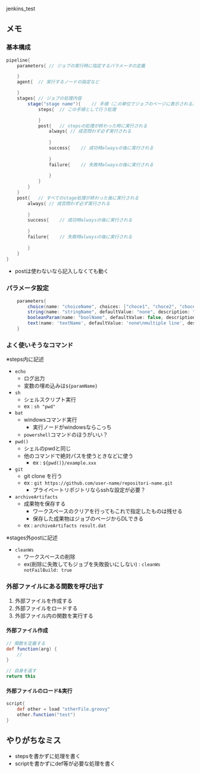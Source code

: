 jenkins_test

## メモ

### 基本構成

```groovy
pipeline{
	parameters{	// ジョブの実行時に指定するパラメータの定義

	}
	agent{	// 実行するノードの指定など

	}
	stages{	// ジョブの処理内容
		stage("stage name"){	// 手順（この単位でジョブのページに表示される）
			steps{	// この手順として行う処理

			}
			post{	// stepsの処理が終わった時に実行される
				always{	// 成否問わず必ず実行される
					
				}
				success{	// 成功時alwaysの後に実行される
					
				}
				failure{	// 失敗時alwaysの後に実行される
					
				}
			}
		}
	}
	post{	// すべてのstage処理が終わった後に実行される
		always{	// 成否問わず必ず実行される
			
		}
		success{	// 成功時alwaysの後に実行される
			
		}
		failure{	// 失敗時alwaysの後に実行される
			
		}
	}
}
```
- postは使わないなら記入しなくても動く

### パラメータ設定

```groovy
	parameters{
		choice(name: "choiceName", choices: ["choce1", "choce2", "choce3"], description: "選択肢")
		string(name: "stringName", defaultValue: "none", description: "文字列")
		booleanParam(name: "boolName", defaultValue: false, description: "フラグ")
		text(name: 'textName', defaultValue: 'none\nmultiple line', description: '複数行の文字列')
	}
```

### よく使いそうなコマンド

※steps内に記述
- `echo`
	- ログ出力
	- 変数の埋め込みは`${paramName}`
- `sh`
	- シェルスクリプト実行
	- ex : `sh "pwd"`
- `bat`
	- windowsコマンド実行
		- 実行ノードがwindowsならこっち
	- `powershell`コマンドのほうがいい？
- `pwd()`
	- シェルのpwdと同じ
	- 他のコマンドで絶対パスを使うときなどに使う
		- ex : `${pwd()}/example.xxx`
- `git`
	- git clone を行う
	- ex : `git https://github.com/user-name/repositori-name.git`
		- プライベートリポジトリならsshな設定が必要？
- `archiveArtifacts`
	- 成果物を保存する
		- ワークスペースのクリアを行ってもこれで指定したものは残せる
		- 保存した成果物はジョブのページからDLできる
	- ex : `archiveArtifacts result.dat`

※stages外postに記述
- `cleanWs`
	- ワークスペースの削除
	- ex(削除に失敗してもジョブを失敗扱いにしない) : `cleanWs notFailBuild: true`

### 外部ファイルにある関数を呼び出す

1. 外部ファイルを作成する
1. 外部ファイルをロードする
1. 外部ファイル内の関数を実行する

#### 外部ファイル作成

```groovy
// 関数を定義する
def function(arg) {
	// 
}

// 自身を返す
return this
```

#### 外部ファイルのロード&実行

```groovy
script{
	def other = load "otherFile.groovy"
	other.function("test")
}
```

## やりがちなミス

- stepsを書かずに処理を書く
- scriptを書かずにdef等が必要な処理を書く
